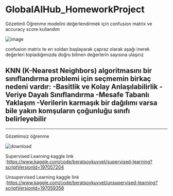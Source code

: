 # GlobalAIHub_HomeworkProject

Gözetimli Öğrenme modelini değerlendirmek için confusion matrix ve accuracy score kullandım

![image](https://github.com/user-attachments/assets/db8f484f-1205-4521-b60a-280744d42e9f)


confusion matrix te en soldan başlayarak çapraz olarak aşağı inerek değerleri topladığımızda doğru bilinen değerlerin sayısına ulaşırız

KNN (K-Nearest Neighbors) algoritmasını bir sınıflandırma problemi için seçmemin birkaç nedeni vardır:
  -Basitlik ve Kolay Anlaşılabilirlik
  -Veriye Dayalı Sınıflandırma
  -Mesafe Tabanlı Yaklaşım
  -Verilerin karmaşık bir dağılımı varsa bile yakın komşuların çoğunluğu sınıfı belirleyebilir
  -



-------------------------------------------------------------------------------------------------------------
Gözetimsiz öğrenme

![download](https://github.com/user-attachments/assets/2050c42f-d001-452b-9de7-0bedc50f3626)







Supervised Learning kaggle link :https://www.kaggle.com/code/beratsoykuvvet/supervised-learning?scriptVersionId=197057204

Unsupervised Learning kaggle link :https://www.kaggle.com/code/beratsoykuvvet/unsupervised-learning?scriptVersionId=197059358
